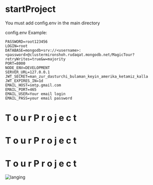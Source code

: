 # startProject

You must add config.env in the main directory

config.env Example:

```node
PASSWORD=root123456
LOGIN=root
DATABASE=mongodb+srv://<username>:<password>@clustermironshoh.rudaqat.mongodb.net/MagicTour?retryWrites=true&w=majority
PORT=8000
NODE_ENV=DEVELOPMENT
SERVER_URL=127.0.0.1
JWT_SECRET=man_zur_dasturchi_bulaman_keyin_amerika_ketamiz_kalla
JWT_EXPIRES_IN=1d
EMAIL_HOST=smtp.gmail.com
EMAIL_PORT=465
EMAIL_USER=Your email login
EMAIL_PASS=your email password
```

# T o u r P r o j e c t

# T o u r P r o j e c t

# T o u r P r o j e c t

![langing](./public/img/landingpage.png.png)
